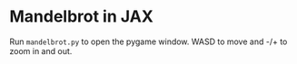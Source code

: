# Mandelbrot in JAX

Run `mandelbrot.py` to open the pygame window. WASD to move and -/+ to zoom in and out.